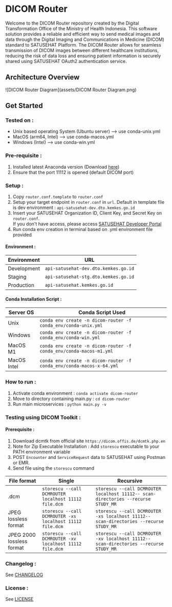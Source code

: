 # DICOM Router


Welcome to the DICOM Router repository created by the Digital Transformation Office of the Ministry of Health Indonesia. This software solution provides a reliable and efficient way to send medical images and data through the Digital Imaging and Communications in Medicine (DICOM) standard to SATUSEHAT Platform. The DICOM Router allows for seamless transmission of DICOM images between different healthcare institutions, reducing the risk of data loss and ensuring patient information is securely shared using SATUSEHAT OAuth2 authentication service.

## Architecture Overview
![DICOM Router Diagram](assets/DICOM Router Diagram.png)

## Get Started
### Tested on : 
- Unix based operating System (Ubuntu server) --> use conda-unix.yml
- MacOS (arm64, Intel) --> use conda-macos.yml
- Windows (Intel) --> use conda-win.yml

### Pre-requisite : 
1. Installed latest Anaconda version (Download [here](https://anaconda.com/products/distribution))
2. Ensure that the port 11112 is opened (default DICOM port)

### Setup :
1. Copy ```router.conf.template``` to ```router.conf```
2. Setup your target endpoint in ```router.conf``` in ```url```. Default in template file is dev environment : ```api-satusehat-dev.dto.kemkes.go.id```
3. Insert your SATUSEHAT Organization ID, Client Key, and Secret Key on ```router.conf```. <br> If you don't have access, please access [SATUSEHAT Developer Portal](https://satusehat.kemkes.go.id/sign-up)
4. Run conda env creation in terminal based on .yml environment file provided
#### Environment :
| Environment    | URL |
| ----------- | ----------- |
| Development      | ```api-satusehat-dev.dto.kemkes.go.id```       |
| Staging   | ```api-satusehat-stg.dto.kemkes.go.id```       |
| Production  | ```api-satusehat.kemkes.go.id```       |

#### Conda Installation Script : 
| Server OS    | Conda Script Used |
| ----------- | ----------- |
| Unix      | ```conda env create -n dicom-router -f conda_env/conda-unix.yml```       |
| Windows   | ```conda env create -n dicom-router -f conda_env/conda-win.yml```       |
| MacOS M1  | ```conda env create -n dicom-router -f conda_env/conda-macos-m1.yml```       |
| MacOS Intel  | ```conda env create -n dicom-router -f conda_env/conda-macos-x-64.yml```       |


### How to run :
1. Activate conda environment : ```conda activate dicom-router```
2. Move to directory containing main.py : ```cd dicom-router```
3. Run main microservices : ```python main.py -v```

### Testing using DICOM Toolkit :
#### Prerequisite : 
1. Download dcmtk from official site ```https://dicom.offis.de/dcmtk.php.en```
2. Note for Zip Executable Installation : Add ```storescu``` executable to your PATH environment variable
3. POST ```Encounter``` and ```ServiceRequest``` data to SATUSEHAT using Postman or EMR.
4. Send file using the ```storescu``` command

| File format    | Single | Recursive |
| ----------- | ----------- | ----------- |
| .dcm      | ```storescu --call DCMROUTER localhost 11112 file.dcm``` | ```storescu --call DCMROUTER localhost 11112-- scan-directories --recurse STUDY_MR```      |
| JPEG lossless format   | ```storescu --call DCMROUTER -xs localhost 11112 file.dcm```       | ```storescu --call DCMROUTER -xs localhost 11112-- scan-directories --recurse STUDY_MR``` |
| JPEG 2000 lossless format  | ```storescu --call DCMROUTER -xv localhost 11112 file.dcm```       | ```storescu --call DCMROUTER -xv localhost 11112-- scan-directories --recurse STUDY_MR``` |

### Changelog :
See [CHANGELOG](CHANGELOG)

### License :
See [LICENSE](LICENSE)
